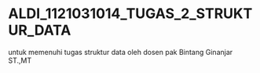# ALDI_1121031014_TUGAS_2_STRUKTUR_DATA
untuk memenuhi tugas struktur data oleh dosen pak Bintang Ginanjar ST.,MT
